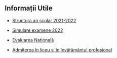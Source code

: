 ## Informații Utile

- [Structura an școlar 2021-2022](https://www.edu.ro/ordinul-ministrului-educa%C8%9Biei-%C8%99i-cercet%C4%83rii-nr-31252020-privind-structura-anului-%C8%99colar-2020-2021)

- [Simulare examene 2022](https://www.edu.ro/simulare_2022_ghid_informativ)

- [Evaluarea Națională](https://www.edu.ro/evaluarea-na%C8%9Bional%C4%83-elevilor-de-clasa-viii-en-viii)

- [Admiterea în liceu și în învățământul profesional](https://www.edu.ro/admitere-liceu-si-inv-profesional)